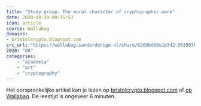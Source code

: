 ```yaml
---
title: "Study group: The moral character of cryptographic work"
date: 2020-08-20 09:15:53
icon: article
source: Wallabag
domains:
- bristolcrypto.blogspot.com
src_url: "https://wallabag.sanderdorigo.nl/share/6269bd00e1b342.95350765"
2020: "08"
categories:
    - "academia"
    - "art"
    - "cryptography"
---
```

Het oorspronkelijke artikel kan je lezen op [bristolcrypto.blogspot.com](http://bristolcrypto.blogspot.com/2016/03/study-group-moral-character-of.html) of [op Wallabag](https://wallabag.sanderdorigo.nl/share/6269bd00e1b342.95350765). De leestijd is ongeveer 6 minuten.